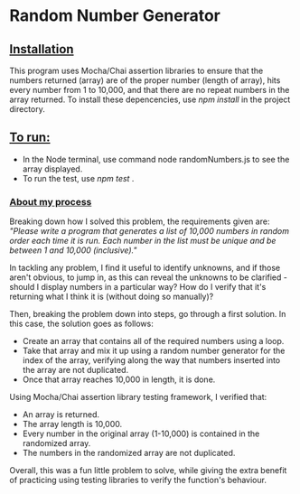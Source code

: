 # Random Number Generator

## <u> Installation </u>
This program uses Mocha/Chai assertion libraries to ensure that the numbers returned (array) are of the proper number (length of array), hits every number from 1 to 10,000, and that there are no repeat numbers in the array returned. To install these depencencies, use <em> npm install </em> in the project directory.

## <u> To run: </u>
- In the Node terminal, use command node randomNumbers.js to see the array displayed.
- To run the test, use <em> npm test </em>.

### <u> About my process </u>
Breaking down how I solved this problem, the requirements given are: <em> "Please write a program that generates a list of 10,000 numbers in random order each time it is run. Each number in the list must be unique and be between 1 and 10,000 (inclusive)." </em>

In tackling any problem, I find it useful to identify unknowns, and if those aren't obvious, to jump in, as this can reveal the unknowns to be clarified - should I display numbers in a particular way? How do I verify that it's returning what I think it is (without doing so manually)?

Then, breaking the problem down into steps, go through a first solution. In this case, the solution goes as follows:
- Create an array that contains all of the required numbers using a loop.
- Take that array and mix it up using a random number generator for the index of the array, verifying along the way that numbers inserted into the array are not duplicated.
- Once that array reaches 10,000 in length, it is done.

Using Mocha/Chai assertion library testing framework, I verified that:

- An array is returned.
- The array length is 10,000.
- Every number in the original array (1-10,000) is contained in the randomized array.
- The numbers in the randomized array are not duplicated.

Overall, this was a fun little problem to solve, while giving the extra benefit of practicing using testing libraries to verify the function's behaviour. 
